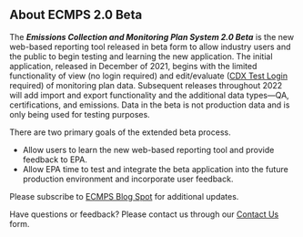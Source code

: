 ## About ECMPS 2.0 Beta #

The **_Emissions Collection and Monitoring Plan System 2.0 Beta_** is the new web-based reporting tool released in beta form to allow industry users and the public to begin testing and learning the new application. The initial application, released in December of 2021, begins with the limited functionality of view (no login required) and edit/evaluate ([CDX Test Login] required) of monitoring plan data. Subsequent releases throughout 2022 will add import and export functionality and the additional data types—QA, certifications, and emissions. Data in the beta is not production data and is only being used for testing purposes.

There are two primary goals of the extended beta process.
- Allow users to learn the new web-based reporting tool and provide feedback to EPA.
- Allow EPA time to test and integrate the beta application into the future production environment and incorporate user feedback.

Please subscribe to [ECMPS Blog Spot] for additional updates.

Have questions or feedback? Please contact us through our [Contact Us] form.

[CDX Test Login]: <https://test.epacdx.net/FAQ>
[ECMPS Blog Spot]: <https://ecmps.blogspot.com>
[Contact Us]: <https://easey-tst.app.cloud.gov/ecmps/help-support>
